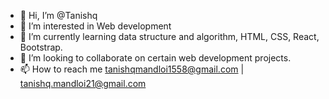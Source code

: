 - 👋 Hi, I’m @Tanishq
- 👀 I’m interested in Web development
- 🌱 I’m currently learning data structure and algorithm, HTML, CSS, React, Bootstrap.
- 💞️ I’m looking to collaborate on certain web development projects.
- 📫 How to reach me tanishqmandloi1558@gmail.com | tanishq.mandloi21@gmail.com
<!---
TanishqMandloi/TanishqMandloi is a ✨ special ✨ repository because its `README.md` (this file) appears on your GitHub profile.
You can click the Preview link to take a look at your changes.
--->
